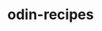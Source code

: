# odin-recipes

<!--
## Comments

Feel free to leave feedback, open issues, or contribute to the project.  
If you have suggestions about recipes or want to improve the documentation, please submit a pull request.

Guidelines:
- Be respectful to other contributors.
- Try to keep comments relevant to the project.
- If reporting an issue, please provide sufficient details for others to reproduce.
- To contribute, fork the repository and submit a pull request with your changes.
-->
